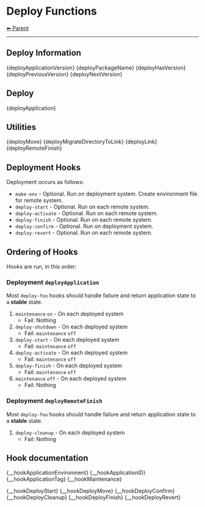 # Deploy Functions

<!-- TEMPLATE header 2 -->
[⬅ Parent ](../index.md)
<hr />

## Deploy Information

{deployApplicationVersion}
{deployPackageName}
{deployHasVersion}
{deployPreviousVersion}
{deployNextVersion}

## Deploy

{deployApplication}

## Utilities

{deployMove}
{deployMigrateDirectoryToLink}
{deployLink}
{deployRemoteFinish}

## Deployment Hooks

Deployment occurs as follows:

- `make-env` - Optional. Run on deployment system. Create environment file for remote system.
- `deploy-start` - Optional. Run on each remote system.
- `deploy-activate` - Optional. Run on each remote system.
- `deploy-finish` - Optional. Run on each remote system.
- `deploy-confirm` - Optional. Run on deployment system.
- `deploy-revert` - Optional. Run on each remote system.

## Ordering of Hooks

Hooks are run, in this order:

### Deployment `deployApplication`

Most `deploy-foo` hooks should handle failure and return application state to a **stable** state.

1. `maintenance` `on` - On each deployed system
    - Fail: Nothing
2. `deploy-shutdown` - On each deployed system
    - Fail: `maintenance` `off`
3. `deploy-start` - On each deployed system
    - Fail: `maintenance` `off`
4. `deploy-activate` - On each deployed system
    - Fail: `maintenance` `off`
5. `deploy-finish` - On each deployed system
    - Fail: `maintenance` `off`
6. `maintenance` `off` - On each deployed system
    - Fail: Nothing

### Deployment `deployRemoteFinish`

Most `deploy-foo` hooks should handle failure and return application state to a **stable** state.

1. `deploy-cleanup` - On each deployed system
    - Fail: Nothing

## Hook documentation

{__hookApplicationEnvironment}
{__hookApplicationID}
{__hookApplicationTag}
{__hookMaintenance}

{__hookDeployStart}
{__hookDeployMove}
{__hookDeployConfirm}
{__hookDeployCleanup}
{__hookDeployFinish}
{__hookDeployRevert}
